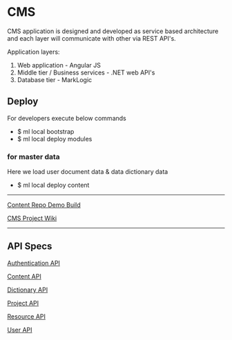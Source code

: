 # CMS

CMS application is designed and developed as service based architecture and each layer will communicate with other via REST API's.  

Application layers:

1. Web application - Angular JS
2. Middle tier / Business services - .NET web API's
3. Database tier - MarkLogic

## Deploy
For developers execute below commands
* $ ml local bootstrap
* $ ml local deploy modules

### for master data 
Here we load user document data & data dictionary data
* $ ml local deploy content

***

[Content Repo Demo Build](http://ec2-54-209-174-53.compute-1.amazonaws.com:8060/)

[CMS Project Wiki](../../wiki)

***

## API Specs

[Authentication API](../../wiki/Authentication-API)

[Content API](../../wiki/Content-API)

[Dictionary API](../../wiki/Dictionary-API)

[Project API](../../wiki/Project-API)

[Resource API](../../wiki/Resource-API)

[User API](../../wiki/User-API)
